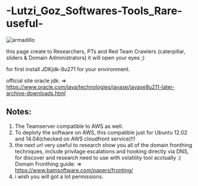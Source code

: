 # -Lutzi_Goz_Softwares-Tools_Rare-useful-
![armadillo](https://user-images.githubusercontent.com/45577616/137899277-b470f31f-b885-4e02-8348-c92808e521bd.jpg)

this page create to Researchers, PTs and Red Team Crawlers (caterpillar, sliders & Domain Administrators) it will open your eyes ;)

for first install JDKjdk-8u271 for your environment.

official site oracle jdk: => https://www.oracle.com/java/technologies/javase/javase8u211-later-archive-downloads.html

## Notes:
1. The Teamserver compatible to AWS as well.
2. To deploty the software on AWS, this compatible just for Ubuntu 12.02 and 14.04(checked on AWS cloudfront service)!!!
3. the next url very useful to research show you all of the domain fronthing techniques, include privilage escalations and hooking directly via DNS, for discover and research  need to use with  volatility tool acctually :)
Domain Fronthing guide: => https://www.bamsoftware.com/papers/fronting/
4. i wish you will got a lot permissions.

